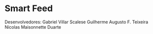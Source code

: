 # Smart Feed

Desenvolvedores: Gabriel Villar Scalese
                 Guilherme Augusto F. Teixeira
                 Nícolas Maisonnette Duarte
